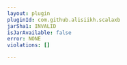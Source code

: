 ```yaml
---
layout: plugin
pluginId: com.github.alisiikh.scalaxb
jarSha1: INVALID
isJarAvailable: false
error: NONE
violations: []

---
```


